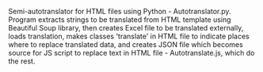 Semi-autotranslator for HTML files using Python - Autotranslator.py. 
Program extracts strings to be translated from HTML template using Beautiful Soup library, then creates Excel file to be translated externally, loads translation, makes classes 'translate' in HTML file to indicate places where to replace translated data, and creates JSON file which becomes source for JS script to replace text in HTML file - Autotranslate.js, which do the rest.  
